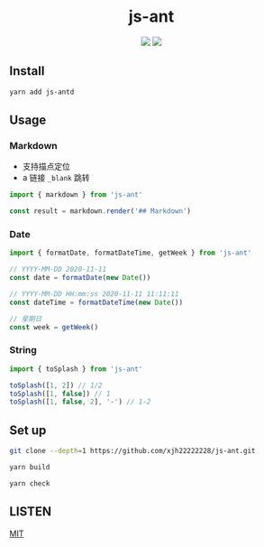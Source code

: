 
<h1 align="center">js-ant</h1>
<p align="center">
  <p align="center">
    <img src="https://img.shields.io/github/package-json/v/xjh22222228/js-ant" />
    <img src="https://img.shields.io/github/license/xjh22222228/js-ant" />
  </p>
</p>



## Install
```bash
yarn add js-antd
```


## Usage

### Markdown

- 支持描点定位
- a 链接 `_blank` 跳转

```js
import { markdown } from 'js-ant'

const result = markdown.render('## Markdown')
```



### Date

```js
import { formatDate, formatDateTime, getWeek } from 'js-ant'

// YYYY-MM-DD 2020-11-11
const date = formatDate(new Date())

// YYYY-MM-DD HH:mm:ss 2020-11-11 11:11:11
const dateTime = formatDateTime(new Date())

// 星期日
const week = getWeek()
```


### String
```js
import { toSplash } from 'js-ant'

toSplash([1, 2]) // 1/2
toSplash([1, false]) // 1
toSplash([1, false, 2], '-') // 1-2
```





## Set up
```bash
git clone --depth=1 https://github.com/xjh22222228/js-ant.git

yarn build

yarn check
```




## LISTEN
[MIT](./LICENSE)



